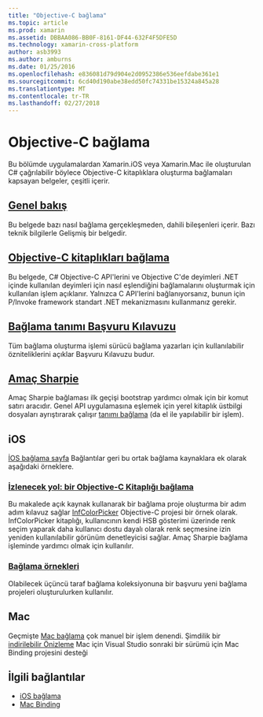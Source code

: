 ```yaml
---
title: "Objective-C bağlama"
ms.topic: article
ms.prod: xamarin
ms.assetid: DBBAA086-BB0F-8161-DF44-632F4F5DFE5D
ms.technology: xamarin-cross-platform
author: asb3993
ms.author: amburns
ms.date: 01/25/2016
ms.openlocfilehash: e836081d79d904e2d0952386e536eefdabe361e1
ms.sourcegitcommit: 6cd40d190abe38edd50fc74331be15324a845a28
ms.translationtype: MT
ms.contentlocale: tr-TR
ms.lasthandoff: 02/27/2018
---
```

# <a name="binding-objective-c"></a>Objective-C bağlama

Bu bölümde uygulamalardan Xamarin.iOS veya Xamarin.Mac ile oluşturulan C# çağrılabilir böylece Objective-C kitaplıklara oluşturma bağlamaları kapsayan belgeler, çeşitli içerir.

##  <a name="overviewcross-platformmaciosbindingoverviewmd"></a>[Genel bakış](~/cross-platform/macios/binding/overview.md)

Bu belgede bazı nasıl bağlama gerçekleşmeden, dahili bileşenleri içerir. Bazı teknik bilgilerle Gelişmiş bir belgedir.

##  <a name="binding-objective-c-librariescross-platformmaciosbindingobjective-c-librariesmd"></a>[Objective-C kitaplıkları bağlama](~/cross-platform/macios/binding/objective-c-libraries.md)

Bu belgede, C# Objective-C API'lerini ve Objective C'de deyimleri .NET içinde kullanılan deyimleri için nasıl eşlendiğini bağlamalarını oluşturmak için kullanılan işlem açıklanır.
Yalnızca C API'lerini bağlanıyorsanız, bunun için P/Invoke framework standart .NET mekanizmasını kullanmanız gerekir.

##  <a name="binding-definition-reference-guidecross-platformmaciosbindingbinding-types-referencemd"></a>[Bağlama tanımı Başvuru Kılavuzu](~/cross-platform/macios/binding/binding-types-reference.md)

Tüm bağlama oluşturma işlemi sürücü bağlama yazarları için kullanılabilir özniteliklerini açıklar Başvuru Kılavuzu budur.


## <a name="objective-sharpiecross-platformmaciosbindingobjective-sharpieindexmd"></a>[Amaç Sharpie](~/cross-platform/macios/binding/objective-sharpie/index.md)

Amaç Sharpie bağlaması ilk geçişi bootstrap yardımcı olmak için bir komut satırı aracıdır. Genel API uygulamasına eşlemek için yerel kitaplık üstbilgi dosyaları ayrıştırarak çalışır [tanımı bağlama](~/cross-platform/macios/binding/objective-c-libraries.md) (da el ile yapılabilir bir işlem).

## <a name="ios"></a>iOS

[İOS bağlama sayfa](~/ios/platform/binding-objective-c/index.md) Bağlantılar geri bu ortak bağlama kaynaklara ek olarak aşağıdaki örneklere.

### <a name="walkthrough-binding-an-objective-c-libraryiosplatformbinding-objective-cwalkthroughmd"></a>[İzlenecek yol: bir Objective-C Kitaplığı bağlama](~/ios/platform/binding-objective-c/walkthrough.md)

Bu makalede açık kaynak kullanarak bir bağlama proje oluşturma bir adım adım kılavuz sağlar [InfColorPicker](https://github.com/InfinitApps/InfColorPicker) Objective-C projesi bir örnek olarak. InfColorPicker kitaplığı, kullanıcının kendi HSB gösterimi üzerinde renk seçim yaparak daha kullanıcı dostu dayalı olarak renk seçmesine izin yeniden kullanılabilir görünüm denetleyicisi sağlar. Amaç Sharpie bağlama işleminde yardımcı olmak için kullanılır.

### <a name="binding-sampleshttpsgithubcommonomonotouch-bindings"></a>[Bağlama örnekleri](https://github.com/mono/monotouch-bindings)

Olabilecek üçüncü taraf bağlama koleksiyonuna bir başvuru yeni bağlama projeleri oluşturulurken kullanılır.

## <a name="mac"></a>Mac

Geçmişte [Mac bağlama](~/mac/platform/binding.md) çok manuel bir işlem denendi. Şimdilik bir [indirilebilir Önizleme](https://forums.xamarin.com/discussion/59760/xamarin-mac-binding-project-preview) Mac için Visual Studio sonraki bir sürümü için Mac Binding projesini desteği



## <a name="related-links"></a>İlgili bağlantılar

- [iOS bağlama](~/ios/platform/binding-objective-c/index.md)
- [Mac Binding](~/mac/platform/binding.md)
